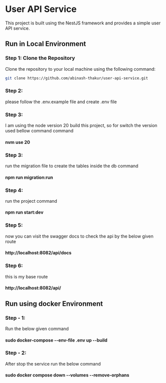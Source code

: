# User API Service

This project is built using the NestJS framework and provides a simple user API service.

## Run in Local Environment

### Step 1: Clone the Repository
Clone the repository to your local machine using the following command:

```bash
git clone https://github.com/abinash-thakur/user-api-service.git
```

### Step 2: 
please follow the .env.example file and create .env file

### Step 3:
I am using the node version 20 build this project, so for switch the version used bellow command
command
#### nvm use 20

### Step 3:
run the migration file to create the tables inside the db
command
#### npm run migration:run

### Step 4:
run the project
command
#### npm run start:dev

### Step 5:
now you can visit the swagger docs to check the api by the below given route
#### http://localhost:8082/api/docs

### Step 6:
this is my base route
#### http://localhost:8082/api/



## Run using docker Environment
### Step - 1:
Run the below given command
#### sudo docker-compose --env-file .env up --build

### Step - 2:
After stop the service run the below command
#### sudo docker compose down --volumes --remove-orphans
